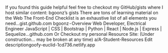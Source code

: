 If you found this guide helpful feel free to checkout my GitHub/gists where I host similar content: bgoonz’s gists There are tons of learning material on the Web The Front-End Checklist is an exhaustive list of all elements you need…gist.github.com bgoonz - Overview Web Developer, Electrical Engineer JavaScript | CSS | Bootstrap | Python | React | Node.js | Express | Sequelize…github.com Or Checkout my personal Resource Site: (Under construction… may be broken at any time) a/A-Student-Resources Edit descriptiongoofy-euclid-1cd736.netlify.app
